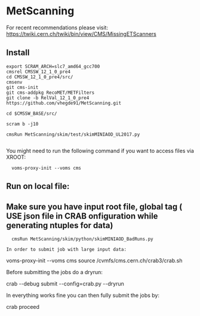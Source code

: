 # MetScanning
For recent recommendations please visit: https://twiki.cern.ch/twiki/bin/view/CMS/MissingETScanners
## Install
```
export SCRAM_ARCH=slc7_amd64_gcc700
cmsrel CMSSW_12_1_0_pre4
cd CMSSW_12_1_0_pre4/src/
cmsenv
git cms-init
git cms-addpkg RecoMET/METFilters
git clone -b RelVal_12_1_0_pre4 https://github.com/vhegde91/MetScanning.git
  
cd $CMSSW_BASE/src/

scram b -j10

cmsRun MetScanning/skim/test/skimMINIAOD_UL2017.py
 
```
  You might need to run the following command if you want to access files via XROOT:
```
  voms-proxy-init --voms cms
```
## Run on local file:
## Make sure you have input root file, global tag ( USE json file in CRAB onfiguration while generating ntuples for data)
```
  cmsRun MetScanning/skim/python/skimMINIAOD_BadRuns.py
```



```
In order to submit job with large input data:
```
  voms-proxy-init --voms cms
  source /cvmfs/cms.cern.ch/crab3/crab.sh
  
  Before submitting the jobs do a dryrun:

  crab --debug submit --config=crab.py --dryrun   

  In everything works fine you can then fully submit the jobs by:

  crab proceed
```
